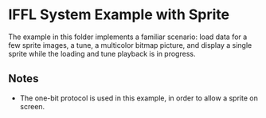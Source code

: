 # IFFL System Example with Sprite
The example in this folder implements a familiar scenario: load data for a few sprite images, a tune, a multicolor bitmap picture, and display a single sprite while the loading and tune playback is in progress.

## Notes
- The one-bit protocol is used in this example, in order to allow a sprite on screen.
